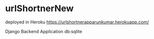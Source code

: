 # urlShortnerNew
deployed in Heroku
https://urlshortnerapparunkumar.herokuapp.com/

Django Backend Application db:sqlite
